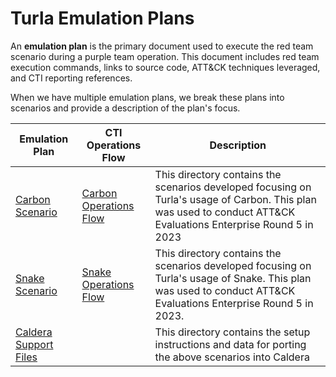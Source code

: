 # Turla Emulation Plans

An **emulation plan** is the primary document used to execute the red team scenario during a purple team operation. This document includes red team execution commands, links to source code, ATT&CK techniques leveraged, and CTI reporting references.

When we have multiple emulation plans, we break these plans into scenarios and provide a description of the plan's focus. 

| Emulation Plan | CTI Operations Flow | Description |
| ----------------- | ------------------- | ----------- |
| [Carbon Scenario](./Carbon_Scenario/) | [Carbon Operations Flow](../Operations_Flow/Carbon_Operations_Flow.md) | This directory contains the scenarios developed focusing on Turla's usage of Carbon. This plan was used to conduct ATT&CK Evaluations Enterprise Round 5 in 2023 |
| [Snake Scenario](./Snake_Scenario/) | [Snake Operations Flow](../Operations_Flow/Snake_Operations_Flow.md) | This directory contains the scenarios developed focusing on Turla's usage of Snake. This plan was used to conduct ATT&CK Evaluations Enterprise Round 5 in 2023. |
| [Caldera Support Files](./yaml/) |  | This directory contains the setup instructions and data for porting the above scenarios into Caldera |
